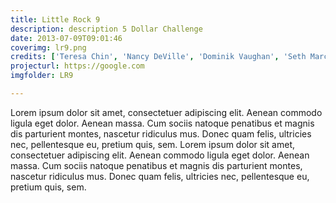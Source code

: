 ```yaml
---
title: Little Rock 9
description: description 5 Dollar Challenge
date: 2013-07-09T09:01:46
coverimg: lr9.png
credits: ['Teresa Chin', 'Nancy DeVille', 'Dominik Vaughan', 'Seth Marceau', 'Devin Glover']
projecturl: https://google.com
imgfolder: LR9

---
```


Lorem ipsum dolor sit amet, consectetuer adipiscing elit. Aenean commodo ligula
  eget dolor. Aenean massa. Cum sociis natoque penatibus et magnis dis parturient
  montes, nascetur ridiculus mus. Donec quam felis, ultricies nec, pellentesque
  eu, pretium quis, sem. Lorem ipsum dolor sit amet, consectetuer adipiscing elit. Aenean commodo ligula
  eget dolor. Aenean massa. Cum sociis natoque penatibus et magnis dis parturient
  montes, nascetur ridiculus mus. Donec quam felis, ultricies nec, pellentesque
eu, pretium quis, sem.
